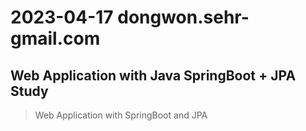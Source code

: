 # 2023-04-17 dongwon.sehr-gmail.com

## Web Application with Java SpringBoot + JPA Study
> Web Application with SpringBoot and JPA
